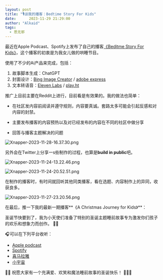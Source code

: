 ```yaml
---
layout: post
title: "🎙谈我的播客：Bedtime Story For Kids"
date:      2023-11-29 21:29:00
author: "Alkaid"
tags:
  - 思无邪
---
```


最近在Apple Podcast、Spotify上发布了自己的播客[《Beditme Story For Kids》](https://podcasts.apple.com/us/podcast/bedtime-story-for-kids/id1717719475?i=1000636728013)，这个播客的初衷是为我女儿做的哄睡节目。

使用了不少的Ai产品来完成，包括：

1. 故事脚本生成：ChatGPT
2. 封面设计：[Bing Image Creator](https://www.bing.com/create) /   [adobe express](https://new.express.adobe.com/)
3. 文本转语音：[Eleven Labs](https://elevenlabs.io/) / [play.ht](https://play.ht/studio/files/6c2e8544-36a9-4b6c-af3f-56d38ab6f6ec)



推广上目前主要在Reddit上进行，目前看是有效果的。我的做法也简单：

- 在社区发内容前阅读并遵守规则，内容要真诚。套路太多可能会引起反感和对内容的封禁。

- 主要发布播客的内容预热以及对已经发布的内容在不同的社区中做分享
- 回答与播客主题解决的问题

![Xnapper-2023-11-28-16.37.30.png](https://s2.loli.net/2023/11/29/wsJBGlKQdWDt2vj.png)

另外会在Twitter上分享一s些制作的过程，也算是**build in public**吧。

![Xnapper-2023-11-24-13.22.46.png](https://s2.loli.net/2023/11/29/zuZhx3fOiSDJdCo.png)

![Xnapper-2023-11-24-20.52.51.png](https://s2.loli.net/2023/11/29/kpO5mWXRaJFtzq3.png)

在制作的播客时，有时间就回听其他同类播客，看在选题、内容制作上的异同，收获良多。

![Xnapper-2023-11-27-23.20.56.png](https://s2.loli.net/2023/11/29/M7NDYj3QtFC5baw.png)

在最后，推一下我的最新一期播客**《A Christmas Journey for Kids》**：

圣诞节快要到了，我为小天使们准备了特别的圣诞主题睡前故事专为激发你们孩子的欢乐和想象力而创作。 📖✨

 🎧可以在下列平台收听：

- [Apple podcast](https://podcasts.apple.com/us/podcast/bedtime-story-for-kids/id1717719475?i=1000636728013)
- [Spotify](https://open.spotify.com/episode/08WgmNXLkFRE83TVWFNfnc?si=9Yt6pXTjR5uWex9DFzHFAQ)
- [喜马拉雅](https://m.ximalaya.com/sound/688646349?from=pc)
- [小宇宙](https://www.xiaoyuzhoufm.com/episodes/6566f66e0500be931c30826e)

🎄✨ 祝愿大家有一个充满爱、欢笑和魔法睡前故事的圣诞快乐！ 🌙🌟🎄

